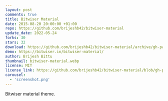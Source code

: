 ```yaml
---
layout: post
comments: true
title: Bitwiser Material
date: 2015-08-20 20:00:00 +01:00
repo: https://github.com/brijeshb42/bitwiser-material
update_date: 2022-05-24
forks: 30
stars: 32
download: https://github.com/brijeshb42/bitwiser-material/archive/gh-pages.zip
demo: https://bitwiser.in/bitwiser-material/
author: Brijesh Bittu
thumbnail: bitwiser-material.webp
license: MIT
license_link: https://github.com/brijeshb42/bitwiser-material/blob/gh-pages/LICENSE
carousel:
  - 'screenshot.png'
---
```


Bitwiser material theme.
